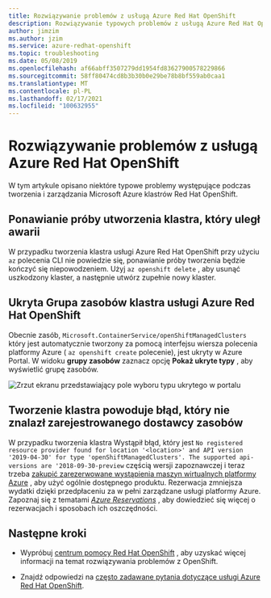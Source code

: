 ```yaml
---
title: Rozwiązywanie problemów z usługą Azure Red Hat OpenShift
description: Rozwiązywanie typowych problemów z usługą Azure Red Hat OpenShift
author: jimzim
ms.author: jzim
ms.service: azure-redhat-openshift
ms.topic: troubleshooting
ms.date: 05/08/2019
ms.openlocfilehash: af66abff3507279dd1954fd83627900578229866
ms.sourcegitcommit: 58ff80474cd8b3b30b0e29be78b8bf559ab0caa1
ms.translationtype: MT
ms.contentlocale: pl-PL
ms.lasthandoff: 02/17/2021
ms.locfileid: "100632955"
---
```

# <a name="troubleshooting-for-azure-red-hat-openshift"></a>Rozwiązywanie problemów z usługą Azure Red Hat OpenShift

W tym artykule opisano niektóre typowe problemy występujące podczas tworzenia i zarządzania Microsoft Azure klastrów Red Hat OpenShift.

## <a name="retrying-the-creation-of-a-failed-cluster"></a>Ponawianie próby utworzenia klastra, który uległ awarii

W przypadku tworzenia klastra usługi Azure Red Hat OpenShift przy użyciu `az` polecenia CLI nie powiedzie się, ponawianie próby tworzenia będzie kończyć się niepowodzeniem.
Użyj `az openshift delete` , aby usunąć uszkodzony klaster, a następnie utwórz zupełnie nowy klaster.

## <a name="hidden-azure-red-hat-openshift-cluster-resource-group"></a>Ukryta Grupa zasobów klastra usługi Azure Red Hat OpenShift

Obecnie zasób, `Microsoft.ContainerService/openShiftManagedClusters` który jest automatycznie tworzony za pomocą interfejsu wiersza polecenia platformy Azure ( `az openshift create` polecenie), jest ukryty w Azure Portal. W widoku **grupy zasobów** zaznacz opcję **Pokaż ukryte typy** , aby wyświetlić grupę zasobów.

![Zrzut ekranu przedstawiający pole wyboru typu ukrytego w portalu](./media/aro-portal-hidden-type.png)

## <a name="creating-a-cluster-results-in-error-that-no-registered-resource-provider-found"></a>Tworzenie klastra powoduje błąd, który nie znalazł zarejestrowanego dostawcy zasobów

W przypadku tworzenia klastra Wystąpił błąd, który jest `No registered resource provider found for location '<location>' and API version '2019-04-30' for type 'openShiftManagedClusters'. The supported api-versions are '2018-09-30-preview` częścią wersji zapoznawczej i teraz trzeba [zakupić zarezerwowane wystąpienia maszyn wirtualnych platformy Azure](https://aka.ms/openshift/buy) , aby użyć ogólnie dostępnego produktu. Rezerwacja zmniejsza wydatki dzięki przedpłaceniu za w pełni zarządzane usługi platformy Azure. Zapoznaj się z tematami [*Azure Reservations*](../cost-management-billing/reservations/save-compute-costs-reservations.md) , aby dowiedzieć się więcej o rezerwacjach i sposobach ich oszczędności.

## <a name="next-steps"></a>Następne kroki

- Wypróbuj [centrum pomocy Red Hat OpenShift](https://help.openshift.com/) , aby uzyskać więcej informacji na temat rozwiązywania problemów z OpenShift.

- Znajdź odpowiedzi na [często zadawane pytania dotyczące usługi Azure Red Hat OpenShift](openshift-faq.md).